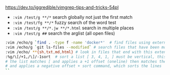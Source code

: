 https://dev.to/iggredible/vimgrep-tips-and-tricks-54pl


* `:vim /test/g **/*` search globally not just the first match
* `:vim /test/fg **/*` fuzzy search of the word test
* `:vim /test/g **/*.jw **/*.html` search in multiple places
* `:vim /test/g ##` search the arglist (all open files)

```sh
:vim /echo/g `find . -type f -name 'docker*'  # find files using external search tool
:vim /echo/g `git ls-files --modified` # search files that have been modified since last commit
:vim /echo/ **{sh,txt,md,html} # look in files that end with this extensions
:%g/\[/+1,/\]/-1sort  # sort a list [ 3, 4, 1, ] must be vertical, this takes 
# the list matches [ and applies a +1 offset (oneline) then matches the closing ]
# and applies a negative offset + sort command, which sorts the lines
``
